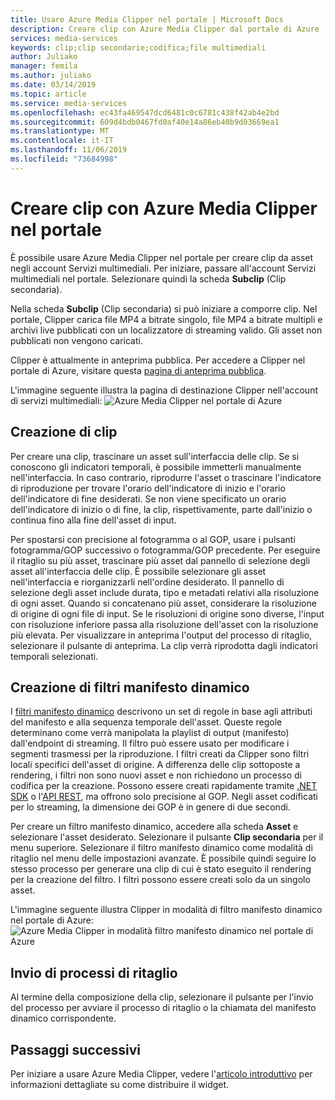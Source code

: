 ```yaml
---
title: Usare Azure Media Clipper nel portale | Microsoft Docs
description: Creare clip con Azure Media Clipper dal portale di Azure
services: media-services
keywords: clip;clip secondarie;codifica;file multimediali
author: Juliako
manager: femila
ms.author: juliako
ms.date: 03/14/2019
ms.topic: article
ms.service: media-services
ms.openlocfilehash: ec43fa469547dcd6481c0c6781c438f42ab4e2bd
ms.sourcegitcommit: 609d4bdb0467fd0af40e14a86eb40b9d03669ea1
ms.translationtype: MT
ms.contentlocale: it-IT
ms.lasthandoff: 11/06/2019
ms.locfileid: "73684998"
---
```

# <a name="create-clips-with-azure-media-clipper-in-the-portal"></a>Creare clip con Azure Media Clipper nel portale  

È possibile usare Azure Media Clipper nel portale per creare clip da asset negli account Servizi multimediali. Per iniziare, passare all'account Servizi multimediali nel portale. Selezionare quindi la scheda **Subclip** (Clip secondaria).

Nella scheda **Subclip** (Clip secondaria) si può iniziare a comporre clip. Nel portale, Clipper carica file MP4 a bitrate singolo, file MP4 a bitrate multipli e archivi live pubblicati con un localizzatore di streaming valido. Gli asset non pubblicati non vengono caricati.

Clipper è attualmente in anteprima pubblica. Per accedere a Clipper nel portale di Azure, visitare questa [pagina di anteprima pubblica](https://portal.azure.com/?feature.subclipper=true).

L'immagine seguente illustra la pagina di destinazione Clipper nell'account di servizi multimediali: ![Azure Media Clipper nel portale di Azure](media/media-services-azure-media-clipper-portal/media-services-azure-media-clipper-portal.png)

## <a name="producing-clips"></a>Creazione di clip
Per creare una clip, trascinare un asset sull'interfaccia delle clip. Se si conoscono gli indicatori temporali, è possibile immetterli manualmente nell'interfaccia. In caso contrario, riprodurre l'asset o trascinare l'indicatore di riproduzione per trovare l'orario dell'indicatore di inizio e l'orario dell'indicatore di fine desiderati. Se non viene specificato un orario dell'indicatore di inizio o di fine, la clip, rispettivamente, parte dall'inizio o continua fino alla fine dell'asset di input.

Per spostarsi con precisione al fotogramma o al GOP, usare i pulsanti fotogramma/GOP successivo o fotogramma/GOP precedente. Per eseguire il ritaglio su più asset, trascinare più asset dal pannello di selezione degli asset all'interfaccia delle clip. È possibile selezionare gli asset nell'interfaccia e riorganizzarli nell'ordine desiderato. Il pannello di selezione degli asset include durata, tipo e metadati relativi alla risoluzione di ogni asset. Quando si concatenano più asset, considerare la risoluzione di origine di ogni file di input. Se le risoluzioni di origine sono diverse, l'input con risoluzione inferiore passa alla risoluzione dell'asset con la risoluzione più elevata. Per visualizzare in anteprima l'output del processo di ritaglio, selezionare il pulsante di anteprima. La clip verrà riprodotta dagli indicatori temporali selezionati.

## <a name="producing-dynamic-manifest-filters"></a>Creazione di filtri manifesto dinamico
I [filtri manifesto dinamico](https://azure.microsoft.com/blog/dynamic-manifest/) descrivono un set di regole in base agli attributi del manifesto e alla sequenza temporale dell'asset. Queste regole determinano come verrà manipolata la playlist di output (manifesto) dall'endpoint di streaming. Il filtro può essere usato per modificare i segmenti trasmessi per la riproduzione. I filtri creati da Clipper sono filtri locali specifici dell'asset di origine. A differenza delle clip sottoposte a rendering, i filtri non sono nuovi asset e non richiedono un processo di codifica per la creazione. Possono essere creati rapidamente tramite [.NET SDK](https://docs.microsoft.com/azure/media-services/media-services-dotnet-dynamic-manifest) o l'[API REST](https://docs.microsoft.com/azure/media-services/media-services-rest-dynamic-manifest), ma offrono solo precisione al GOP. Negli asset codificati per lo streaming, la dimensione dei GOP è in genere di due secondi.

Per creare un filtro manifesto dinamico, accedere alla scheda **Asset** e selezionare l'asset desiderato. Selezionare il pulsante **Clip secondaria** per il menu superiore. Selezionare il filtro manifesto dinamico come modalità di ritaglio nel menu delle impostazioni avanzate. È possibile quindi seguire lo stesso processo per generare una clip di cui è stato eseguito il rendering per la creazione del filtro. I filtri possono essere creati solo da un singolo asset.

L'immagine seguente illustra Clipper in modalità di filtro manifesto dinamico nel portale di Azure: ![Azure Media Clipper in modalità filtro manifesto dinamico nel portale di Azure](media/media-services-azure-media-clipper-portal/media-services-azure-media-clipper-filter.PNG)

## <a name="submitting-clipping-jobs"></a>Invio di processi di ritaglio
Al termine della composizione della clip, selezionare il pulsante per l'invio del processo per avviare il processo di ritaglio o la chiamata del manifesto dinamico corrispondente.

## <a name="next-steps"></a>Passaggi successivi
Per iniziare a usare Azure Media Clipper, vedere l'[articolo introduttivo](media-services-azure-media-clipper-getting-started.md) per informazioni dettagliate su come distribuire il widget.
